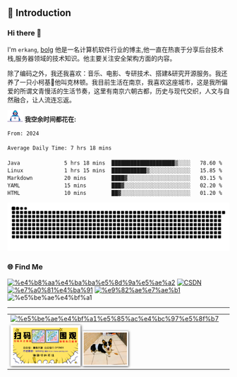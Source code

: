 ## 👋 Introduction

<!--
**erkang/erkang** is a ✨ _special_ ✨ repository because its `README.md` (this file) appears on your GitHub profile.
-->
### Hi there 👋

I'm `erkang`,  [bolg](https://qekang.com) 他是一名计算机软件行业的博主,他一直在热衷于分享后台技术栈,服务器领域的技术知识。他主要关注安全架构方面的内容。

除了编码之外，我还我喜欢：音乐、电影、专研技术、搭建&研究开源服务。我还养了一只小柯基🐶他叫克林顿。我目前生活在南京，我喜欢这座城市，这是我所偏爱的所谓文青慢活的生活节奏，这里有南京六朝古都，历史与现代交织，人文与自然融合，让人流连忘返。


<img alt="Coding gif" src="./assets/developer.gif" width="7%" /> **我空余时间都花在:**

<!--START_SECTION:waka-->

```txt
From: 2024

Average Daily Time: 7 hrs 18 mins

Java              5 hrs 18 mins  ████████████████████▒░░░░   78.60 %
Linux             1 hrs 15 mins  ███████████▒░░░░░░░░░░░░░   15.85 %
Markdown          20 mins        ████▓░░░░░░░░░░░░░░░░░░░░   03.15 %
YAML              15 mins        ███▓░░░░░░░░░░░░░░░░░░░░░   02.20 %
HTML              10 mins        ██▓░░░░░░░░░░░░░░░░░░░░░░   01.20 %
```

<img alt="%E8%B4%AA%E5%90%83%E8%9B%87" src="https://raw.githubusercontent.com/plexpt/plexpt/snake/github-snake.svg">

### 🌐 Find Me


<p>
  <a href="https://qekang.com" target="_blank"><img alt="%e4%b8%aa%e4%ba%ba%e5%8d%9a%e5%ae%a2"
                                                    src="https://img.shields.io/static/v1?label=%e4%b8%aa%e4%ba%ba%e5%8d%9a%e5%ae%a2&message=Coding-%e4%bb%a3%e7%a0%81%e7%ac%94%e8%ae%b0&color=pink" /></a>
  <a href="https://blog.csdn.net/qierkang" target="_blank"><img alt="CSDN"
                                                                src="https://img.shields.io/static/v1?label=CSDN&message=CSDN&color=red&logo=CSDN" /></a>
  <a href="https://gitee.com/qierkang" target="_blank"><img alt="%e7%a0%81%e4%ba%91"
                                                            src="https://img.shields.io/static/v1?label=%e7%a0%81%e4%ba%91&message=Gitee&color=orange&logo=%e7%a0%81%e4%ba%91" /></a>
  <a href="mailto:xyqierkang@163.com" target="_blank"><img alt="%e9%82%ae%e7%ae%b1"
                                                           src="https://img.shields.io/static/v1?label=%e9%82%ae%e7%ae%b1&message=xyqierkang@163.com&color=3ABFE6&logo=Minutemailer" /></a>
  <img alt="%e5%be%ae%e4%bf%a1"
       src="https://img.shields.io/static/v1?label=%e5%be%ae%e4%bf%a1&message=qekang&color=7BB32E&logo=wechat" />
</p>

-----
<table>
  <tbody>
  <tr>
    <td><a href="./assets/shutiao.png" target="_blank"><img alt="%e5%be%ae%e4%bf%a1%e5%85%ac%e4%bc%97%e5%8f%b7"
             src="https://img.shields.io/static/v1?label=%e8%96%af%e6%9d%a1%e5%bc%80%e6%ba%90&message=%e4%bd%9c%e8%80%85%e5%be%ae%e4%bf%a1&color=7BB32E&logo=wechat" /></a>
    </td>
  </tr>
  <tr>
    <td>
      <a href="https://jrebel.qekang.com" target="_blank"><img alt="code jpg" src="./assets/code.jpg"
                                                                style="border:6px solid white;box-shadow:1px 1px 5px #333333"
                                                                width="30%" /></a>
     <a href="https://jrebel.qekang.com" target="_blank"><img alt="%E5%85%8B%E6%9E%97%E9%A1%BF" src="./assets/kelindun.png" style="border:3px solid white;box-shadow:1px 1px 5px #333333" width="20%" /></a>
    </td>
  </tr>
  </tbody>
</table>
